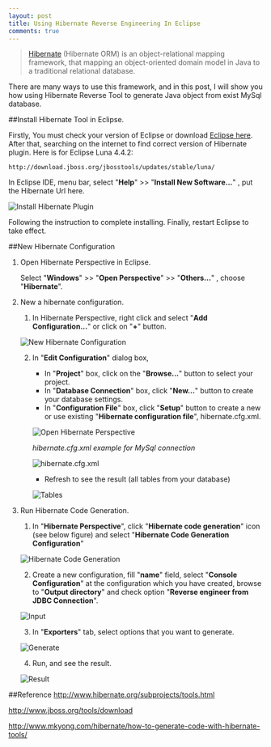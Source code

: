 ```yaml
---
layout: post
title: Using Hibernate Reverse Engineering In Eclipse
comments: true
---
```


>[Hibernate](http://hibernate.org) (Hibernate ORM) is an object-relational mapping framework, that mapping an object-oriented domain model in Java to a traditional relational database.

There are many ways to use this framework, and in this post, I will show you how using Hibernate Reverse Tool to generate Java object from exist MySql database.   

##Install Hibernate Tool in Eclipse.

Firstly, You must check your version of Eclipse or download [Eclipse here](https://www.eclipse.org/downloads).
After that, searching on the internet to find correct version of Hibernate plugin. Here is for Eclipse Luna 4.4.2: 

```
http://download.jboss.org/jbosstools/updates/stable/luna/
```

In Eclipse IDE, menu bar, select "__Help__" >> "__Install New Software...__" , put the Hibernate Url here.

![Install Hibernate Plugin](/resources/2015-07-22-using-hibernate-reverse-engineering-in-eclipse/1.PNG "Install Hibernate Plugin")

Following the instruction to complete installing.
Finally, restart Eclipse to take effect.

##New Hibernate Configuration

1. Open Hibernate Perspective in Eclipse.
 
	Select "__Windows__" >> "__Open Perspective__" >> "__Others...__" , choose "__Hibernate__".
	
2. New a hibernate configuration.

	1. In Hibernate Perspective, right click and select "__Add Configuration...__" or click on "__+__" button.
	
	![New Hibernate Configuration](/resources/2015-07-22-using-hibernate-reverse-engineering-in-eclipse/2.PNG "New Hibernate Configuration")
	
	2. In "__Edit Configuration__" dialog box,
		* In "__Project__" box, click on the "__Browse...__" button to select your project.
		* In "__Database Connection__" box, click "__New...__" button to create your database settings.
		* In "__Configuration File__" box, click "__Setup__" button to create a new or use existing "__Hibernate configuration file__", hibernate.cfg.xml.
		
		![Open Hibernate Perspective](/resources/2015-07-22-using-hibernate-reverse-engineering-in-eclipse/3.PNG "Open Hibernate Perspective")
		
		*hibernate.cfg.xml example for MySql connection*
		
		![hibernate.cfg.xml](/resources/2015-07-22-using-hibernate-reverse-engineering-in-eclipse/4.PNG "hibernate.cfg.xml")
		
		* Refresh to see the result (all tables from your database)
		
		![Tables](/resources/2015-07-22-using-hibernate-reverse-engineering-in-eclipse/5.PNG "Tables")
		
		
3. Run Hibernate Code Generation.
	1. In "__Hibernate Perspective__", click "__Hibernate code generation__" icon (see below figure) and select "__Hibernate Code Generation Configuration__"
	
	![Hibernate Code Generation](/resources/2015-07-22-using-hibernate-reverse-engineering-in-eclipse/6.PNG "Hibernate Code Generation")

	2. Create a new configuration, fill "__name__" field, select "__Console Configuration__" at the configuration which you have created, browse to "__Output directory__" and check option "__Reverse engineer from JDBC Connection__".

	![Input](/resources/2015-07-22-using-hibernate-reverse-engineering-in-eclipse/7.PNG "Input")
	
	3. In "__Exporters__" tab, select options that you want to generate.
	
	![Generate](/resources/2015-07-22-using-hibernate-reverse-engineering-in-eclipse/8.PNG "Generate")

	4. Run, and see the result.
	
	![Result](/resources/2015-07-22-using-hibernate-reverse-engineering-in-eclipse/9.PNG "Result")


##Reference
<http://www.hibernate.org/subprojects/tools.html>

<http://www.jboss.org/tools/download>

<http://www.mkyong.com/hibernate/how-to-generate-code-with-hibernate-tools/>